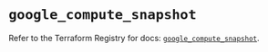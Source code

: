 # `google_compute_snapshot`

Refer to the Terraform Registry for docs: [`google_compute_snapshot`](https://registry.terraform.io/providers/hashicorp/google-beta/6.32.0/docs/resources/google_compute_snapshot).
